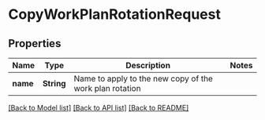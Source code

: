 # CopyWorkPlanRotationRequest

## Properties

Name | Type | Description | Notes
------------ | ------------- | ------------- | -------------
**name** | **String** | Name to apply to the new copy of the work plan rotation | 

[[Back to Model list]](../README.md#documentation-for-models) [[Back to API list]](../README.md#documentation-for-api-endpoints) [[Back to README]](../README.md)


